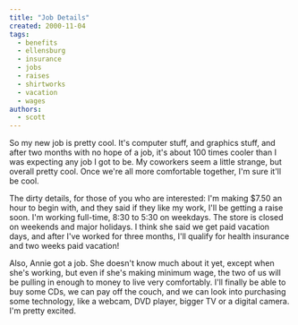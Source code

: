 ```yaml
---
title: "Job Details"
created: 2000-11-04
tags: 
  - benefits
  - ellensburg
  - insurance
  - jobs
  - raises
  - shirtworks
  - vacation
  - wages
authors: 
  - scott
---
```


So my new job is pretty cool. It's computer stuff, and graphics stuff, and after two months with no hope of a job, it's about 100 times cooler than I was expecting any job I got to be. My coworkers seem a little strange, but overall pretty cool. Once we're all more comfortable together, I'm sure it'll be cool.

The dirty details, for those of you who are interested: I'm making $7.50 an hour to begin with, and they said if they like my work, I'll be getting a raise soon. I'm working full-time, 8:30 to 5:30 on weekdays. The store is closed on weekends and major holidays. I think she said we get paid vacation days, and after I've worked for three months, I'll qualify for health insurance and two weeks paid vacation!

Also, Annie got a job. She doesn't know much about it yet, except when she's working, but even if she's making minimum wage, the two of us will be pulling in enough to money to live very comfortably. I'll finally be able to buy some CDs, we can pay off the couch, and we can look into purchasing some technology, like a webcam, DVD player, bigger TV or a digital camera. I'm pretty excited.
